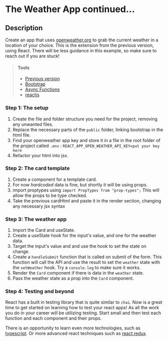 # The Weather App continued...

## Description

Create an app that uses [openweather.org](https://openweathermap.org/guide) to grab the current weather in a location of your choice. This is the extension from the previous version, using React. There will be less guidance in this example, so make sure to reach out if you are stuck! 

> #### Tools
> - [Previous version](https://github.com/aar9nk/weather-app)
> - [Bootstrap](https://getbootstrap.com/)
> - [Async Functions](https://developer.mozilla.org/en-US/docs/Web/JavaScript/Reference/Statements/async_function)
> - [reactjs](https://reactjs.org/)      
    
    
### Step 1: The setup

1. Create the file and folder structure you need for the project, removing any unwanted files. 
2. Replace the necessary parts of the `public` folder, linking bootstrap in the html file.
3. Find your openweather app key and store it in a file in the root folder of the project called `.env` : 
`REACT_APP_OPEN_WEATHER_API_KEY=put your key here`
4. Refactor your html into jsx. 


### Step 2: The card template

1. Create a component for a template card. 
2. For now *hardcoded* data is fine, but shortly it will be using props. 
3. import proptypes using `import PropTypes from "prop-types";` This will allow the props to be type checked.
4. Take the previous cardHtml and paste it in the render section, changing any necessary jsx syntax

### Step 3: The weather app

1. Import the Card and useState.
2. Create a useState hook for the input's value, and one for the weather data.
3. Target the input's value and and use the hook to set the state on change.
4. Create a `handleSubmit` function that is called on submit of the form. This function will call the API and use the result to set the `weather` state with the `setWeather` hook. Try a `console.log` to make sure it works.
5. Render the `Card` component if there is data in the `weather` state. 
6. Pass the weather state as a prop into the `Card` component. 

### Step 4: Testing and beyond

React has a built in testing library that is quite similar to `chai`. Now is a great time to get started on learning how to test your react apps! As all the work you do in your career will be utilizing testing. Start small and then test each function and each component and their props. 

There is an opportunity to learn even more technologies, such as [typescript](https://create-react-app.dev/docs/adding-typescript/). Or more advanced react techniques such as [react redux](https://react-redux.js.org/).


